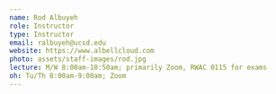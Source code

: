 ```yaml
---
name: Rod Albuyeh
role: Instructor
type: Instructor
email: ralbuyeh@ucsd.edu
website: https://www.albellcloud.com
photo: assets/staff-images/rod.jpg
lecture: M/W 8:00am-10:50am; primarily Zoom, RWAC 0115 for exams
oh: Tu/Th 8:00am-9:00am; Zoom 
---
```


